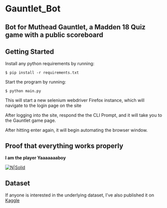 # Gauntlet_Bot

## Bot for Muthead Gauntlet, a Madden 18 Quiz game with a public scoreboard

## Getting Started

Install any python requirements by running:

```$ pip install -r requirements.txt```

Start the program by running:

```$ python main.py```

This will start a new selenium webdriver Firefox instance, which will navigate to the login page on the site


After logging into the site, respond the the CLI Prompt, and it will take you to the Gauntlet game page.

After hitting enter again, it will begin automating the browser window.


## Proof that everything works properly

**I am the player Yaaaaaaaboy**

[![N|Solid](src/scoreboard.png)](#)

## Dataset

If anyone is interested in the underlying dataset, I've also published it on [Kaggle](https://www.kaggle.com/theriley106/madden-18-player-ratings-database-muthead)